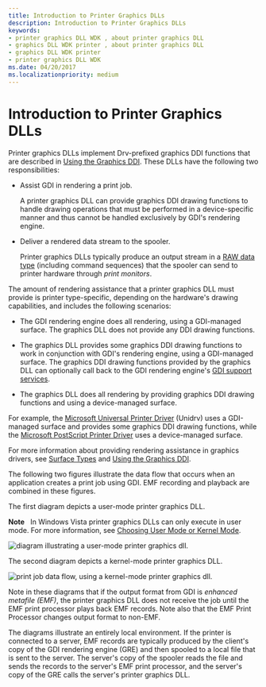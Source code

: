 ```yaml
---
title: Introduction to Printer Graphics DLLs
description: Introduction to Printer Graphics DLLs
keywords:
- printer graphics DLL WDK , about printer graphics DLL
- graphics DLL WDK printer , about printer graphics DLL
- graphics DLL WDK printer
- printer graphics DLL WDK
ms.date: 04/20/2017
ms.localizationpriority: medium
---
```


# Introduction to Printer Graphics DLLs


Printer graphics DLLs implement Drv-prefixed graphics DDI functions that are described in [Using the Graphics DDI](../display/using-the-graphics-ddi.md). These DLLs have the following two responsibilities:

-   Assist GDI in rendering a print job.

    A printer graphics DLL can provide graphics DDI drawing functions to handle drawing operations that must be performed in a device-specific manner and thus cannot be handled exclusively by GDI's rendering engine.

-   Deliver a rendered data stream to the spooler.

    Printer graphics DLLs typically produce an output stream in a [RAW data type](raw-data-type.md) (including command sequences) that the spooler can send to printer hardware through *print monitors*.

The amount of rendering assistance that a printer graphics DLL must provide is printer type-specific, depending on the hardware's drawing capabilities, and includes the following scenarios:

-   The GDI rendering engine does all rendering, using a GDI-managed surface. The graphics DLL does not provide any DDI drawing functions.

-   The graphics DLL provides some graphics DDI drawing functions to work in conjunction with GDI's rendering engine, using a GDI-managed surface. The graphics DDI drawing functions provided by the graphics DLL can optionally call back to the GDI rendering engine's [GDI support services](../display/gdi-support-services.md).

-   The graphics DLL does all rendering by providing graphics DDI drawing functions and using a device-managed surface.

For example, the [Microsoft Universal Printer Driver](microsoft-universal-printer-driver.md) (Unidrv) uses a GDI-managed surface and provides some graphics DDI drawing functions, while the [Microsoft PostScript Printer Driver](microsoft-postscript-printer-driver.md) uses a device-managed surface.

For more information about providing rendering assistance in graphics drivers, see [Surface Types](../display/surface-types.md) and [Using the Graphics DDI](../display/using-the-graphics-ddi.md).

The following two figures illustrate the data flow that occurs when an application creates a print job using GDI. EMF recording and playback are combined in these figures.

The first diagram depicts a user-mode printer graphics DLL.

**Note**   In Windows Vista printer graphics DLLs can only execute in user mode. For more information, see [Choosing User Mode or Kernel Mode](choosing-user-mode-or-kernel-mode.md).

 

![diagram illustrating a user-mode printer graphics dll.](images/usrmdprt.png)

The second diagram depicts a kernel-mode printer graphics DLL.

![print job data flow, using a kernel-mode printer graphics dll.](images/gdiprint.png)

Note in these diagrams that if the output format from GDI is *enhanced metafile (EMF)*, the printer graphics DLL does not receive the job until the EMF print processor plays back EMF records. Note also that the EMF Print Processor changes output format to non-EMF.

The diagrams illustrate an entirely local environment. If the printer is connected to a server, EMF records are typically produced by the client's copy of the GDI rendering engine (GRE) and then spooled to a local file that is sent to the server. The server's copy of the spooler reads the file and sends the records to the server's EMF print processor, and the server's copy of the GRE calls the server's printer graphics DLL.

 


